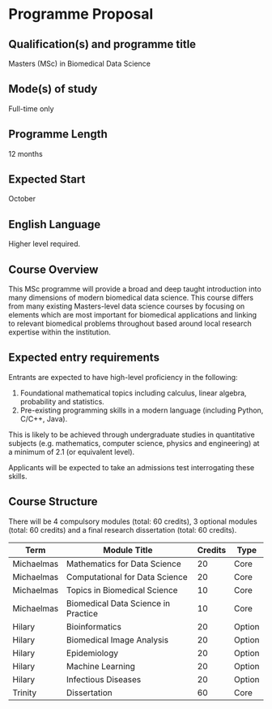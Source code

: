# Programme Proposal

## Qualification(s) and programme title

Masters (MSc) in Biomedical Data Science

## Mode(s) of study

Full-time only 

## Programme Length

12 months

## Expected Start 

October

## English Language

Higher level required.

## Course Overview

This MSc programme will provide a broad and deep taught introduction into many dimensions of modern biomedical data science. This course differs from many existing Masters-level data science courses by focusing on elements which are most important for biomedical applications and linking to relevant biomedical problems throughout based around local research expertise within the institution.

## Expected entry requirements

Entrants are expected to have high-level proficiency in the following:

1. Foundational mathematical topics including calculus, linear algebra, probability and statistics.
2. Pre-existing programming skills in a modern language (including Python, C/C++, Java).

This is likely to be achieved through undergraduate studies in quantitative subjects (e.g. mathematics, computer science, physics and engineering) at a minimum of 2.1 (or equivalent level). 

Applicants will be expected to take an admissions test interrogating these skills.

## Course Structure

There will be 4 compulsory modules (total: 60 credits), 3 optional modules (total: 60 credits) and a final research dissertation (total: 60 credits).

| Term | Module Title | Credits | Type |
|------|--------------|---------|------|
| Michaelmas | Mathematics for Data Science | 20 | Core |
| Michaelmas | Computational for Data Science | 20 | Core |
| Michaelmas | Topics in Biomedical Science | 10 | Core |
| Michaelmas | Biomedical Data Science in Practice | 10 | Core |
| Hilary | Bioinformatics | 20 | Option |
| Hilary | Biomedical Image Analysis | 20 | Option |
| Hilary | Epidemiology | 20 | Option |
| Hilary | Machine Learning | 20 | Option |
| Hilary | Infectious Diseases | 20 | Option |
| Trinity | Dissertation | 60 | Core | 









